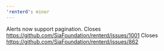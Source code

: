 ```yaml
---
'renterd': minor
---
```


Alerts now support pagination. Closes https://github.com/SiaFoundation/renterd/issues/1001 Closes https://github.com/SiaFoundation/renterd/issues/862
